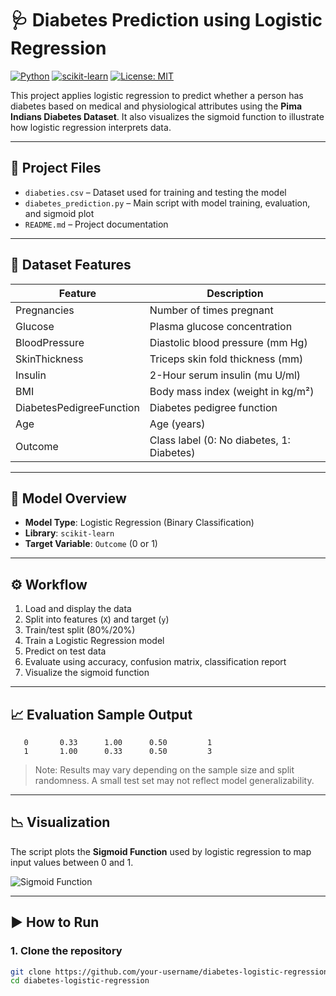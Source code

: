 # 🩺 Diabetes Prediction using Logistic Regression

[![Python](https://img.shields.io/badge/Python-3.8+-blue.svg)](https://www.python.org/)
[![scikit-learn](https://img.shields.io/badge/ML-scikit--learn-orange)](https://scikit-learn.org/)
[![License: MIT](https://img.shields.io/badge/License-MIT-green.svg)](https://opensource.org/licenses/MIT)

This project applies logistic regression to predict whether a person has diabetes based on medical and physiological attributes using the **Pima Indians Diabetes Dataset**. It also visualizes the sigmoid function to illustrate how logistic regression interprets data.

---

## 📁 Project Files

- `diabeties.csv` – Dataset used for training and testing the model
- `diabetes_prediction.py` – Main script with model training, evaluation, and sigmoid plot
- `README.md` – Project documentation

---

## 🧪 Dataset Features

| Feature                     | Description                                 |
|----------------------------|---------------------------------------------|
| Pregnancies                | Number of times pregnant                    |
| Glucose                    | Plasma glucose concentration                |
| BloodPressure              | Diastolic blood pressure (mm Hg)            |
| SkinThickness              | Triceps skin fold thickness (mm)           |
| Insulin                    | 2-Hour serum insulin (mu U/ml)             |
| BMI                        | Body mass index (weight in kg/m²)          |
| DiabetesPedigreeFunction   | Diabetes pedigree function                 |
| Age                        | Age (years)                                |
| Outcome                    | Class label (0: No diabetes, 1: Diabetes)   |

---

## 🧠 Model Overview

- **Model Type**: Logistic Regression (Binary Classification)
- **Library**: `scikit-learn`
- **Target Variable**: `Outcome` (0 or 1)

---

## ⚙️ Workflow

1. Load and display the data
2. Split into features (`X`) and target (`y`)
3. Train/test split (80%/20%)
4. Train a Logistic Regression model
5. Predict on test data
6. Evaluate using accuracy, confusion matrix, classification report
7. Visualize the sigmoid function

---

## 📈 Evaluation Sample Output

       0       0.33      1.00      0.50         1
       1       1.00      0.33      0.50         3

> Note: Results may vary depending on the sample size and split randomness. A small test set may not reflect model generalizability.

---

## 📉 Visualization

The script plots the **Sigmoid Function** used by logistic regression to map input values between 0 and 1.

![Sigmoid Function](assets/sigmoid_plot.png) <!-- Replace with actual image path if added -->

---

## ▶️ How to Run

### 1. Clone the repository

```bash
git clone https://github.com/your-username/diabetes-logistic-regression.git
cd diabetes-logistic-regression
